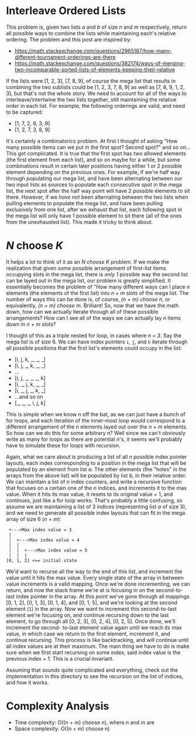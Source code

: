 # Interleave Ordered Lists

This problem is, given two lists _a_ and _b_ of size _n_ and _m_ respectively,
return all possible ways to combine the lists while maintaining each's relative
ordering. The problem and this post are inspired by:

 - https://math.stackexchange.com/questions/2965187/how-many-different-tournament-orderings-are-there
 - https://math.stackexchange.com/questions/382174/ways-of-merging-two-incomparable-sorted-lists-of-elements-keeping-their-relative

If the lists were [1, 2, 3], [7, 8, 9], of course the mega list that results in combining
the two sublists could be [1, 2, 3, 7, 8, 9] as well as [7, 8, 9, 1, 2, 3], but that's not
the whole story. We need to account for all of the ways to interleave/intertwine the two
lists together, still maintaining the relative order in each list. For example, the following
orderings are valid, and need to be captured:

 - [1, 7, 2, 8, 3, 9]
 - [1, 2, 7, 3, 8, 9]

It's certainly a combinatorics problem. At first I thought of asking "How many possible items can we put in
the first spot? Second spot?" and so on... This got complicated. It is true that the first spot has two allowed
elements (the first element from each list), and so on maybe for a while, but some combinations result in certain
later positions having either 1 or 2 possible element depending on the previous ones. For example, if we're half way
through populating our mega list, and have been alternating between our two input lists as sources to populate each
consecutive spot in the mega list, the next spot after the half way point will have 2 possible elements to sit there.
However, if we _have not_ been alternating between the two lists when pulling elements to populate the mega list, and
have been pulling exclusively from one list, after we exhaust that list, each following spot in the mega list will only
have 1 possible element to sit there (all of the ones from the unexhausted list). This made it tricky to think about.

# _N_ choose _K_

It helps a lot to think of it as an _N choose K_ problem. If we make the realization that given some possible arrangement of
first-list items occupying slots in the mega list, there is _only 1_ possible way the second list can be layed out in the mega
list, our problem is greatly simplified. It essentially becomes the problem of "How many different ways can I place _n_ elements
(the elements of the first list) into _n + m_ slots of the mega list. The number of ways this can be done is, of course,
_(n + m) choose n_, or equivalently, _(n + m) choose m_. Brilliant! So, now that we have the math down, how can we actually
iterate through all of these possible arrangements? How can I see all of the ways we can actually lay _n_ items down in _n + m_
slots?

I thought of this as a triple nested for loop, in cases where _n = 3_. Say the mega list is of size 6. We can have index pointers
`i`, `j`, and `k` iterate through all possible positions that the first list's elements could occupy in the list:

 - [i, j, k, \_, \_, \_]
 - [i, j, \_, k, \_, \_]
 - ...
 - [i, j, \_, \_, \_, k]
 - [i, \_, j, k, \_, \_]
 - [i, \_, j, \_, k, \_]
 - ...and so on
 - [\_, \_, \_, i, j, k]

This is simple when we know _n_ off the bat, as we can just have a bunch of for loops, and each iteration of the inner-most loop
would correspond to a different arrangement of the _n_ elements layed out over the _n + m_ elements. So how can we do this for some
arbitrary _n_? Well since we can't obviously write as many for loops as there are potential _n_'s, it seems we'll probably have to
simulate these for loops with recursion.

Again, what we care about is producing a list of all _n_ possible index pointer layouts, each index corresponding to a position
in the mega list that will be populated by an element from list _a_. The other elements (the "holes" in the arrays from the above
list) will be populated by list _b_, in their relative order. We can maintain a list of _n_ index counters, and write a recursive
function that focuses on a certain one of the _n_ indices, and increments it to the max value. When it hits its max value, it resets
to its original value + 1, and continues, just like a for loop works. That's probably a little confusing, so assume we are maintaining
a list of 3 indices (representing list _a_ of size 3), and we need to generate all possible index layouts that can fit in the mega array
of size 6 (_n + m_):

```
 +--->Max index value = 3
 |
 |  +--->Max index value = 4
 |  |
 |  |  +--->Max index value = 5
 |  |  |
[0, 1, 2] <== initial state
```

We'd want to recurse all the way to the end of this list, and increment the value until it hits the max value. Every single state of the
array in between value increments is a valid mapping. Once we're done incrementing, we can return, and now the stack frame we're at is focusing
in on the second-to-last index pointer in the array. At this point we've gone through all mappings [0, 1, 2], [0, 1, 3],
[0, 1, 4], and [0, 1, 5], and we're looking at the second element (`1`) in the array. Now we want to increment this second-to-last element we're
focusing on, and continue recursing down to the last element, to go through all [0, 2, 3], [0, 2, 4], [0, 2, 5]. Once done, we'll increment the second-
to-last element value again until we reach _its_ max value, in which case we return to the first element, increment it, and continue recursing. This
process is like backtracking, and will continue until all index values are at their maximum. The main thing we have to do is make sure when we first start
recursing on some index, said index value is the previous index + 1. This is a crucial invariant.

Assuming that sounds quite complicated and everything, check out the implementation in this directory to see the recursion on the list
of indices, and how it works.

# Complexity Analysis

 - Time complexity: O((n + m) choose n), where _n_ and _m_ are
 - Space complexity: O((n + m) choose n)
